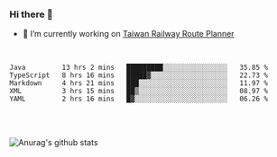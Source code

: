 ### Hi there 👋

- 🔭 I’m currently working on [Taiwan Railway Route Planner](https://github.com/Taiwan-Railway-Route-Planner)

<br/>

<!--START_SECTION:waka-->
```text
Java         13 hrs 2 mins   █████████░░░░░░░░░░░░░░░░   35.85 % 
TypeScript   8 hrs 16 mins   █████▓░░░░░░░░░░░░░░░░░░░   22.73 % 
Markdown     4 hrs 21 mins   ███░░░░░░░░░░░░░░░░░░░░░░   11.97 % 
XML          3 hrs 15 mins   ██▒░░░░░░░░░░░░░░░░░░░░░░   08.97 % 
YAML         2 hrs 16 mins   █▓░░░░░░░░░░░░░░░░░░░░░░░   06.26 % 
```
<!--END_SECTION:waka-->

<br/>
<br/>

![Anurag's github stats](https://github-readme-stats.vercel.app/api?username=DepickereSven&show_icons=true&theme=tokyonight)



<!--
**DepickereSven/DepickereSven** is a ✨ _special_ ✨ repository because its `README.md` (this file) appears on your GitHub profile.

Here are some ideas to get you started:

- 🔭 I’m currently working on ...
- 🌱 I’m currently learning ...
- 👯 I’m looking to collaborate on ...
- 🤔 I’m looking for help with ...
- 💬 Ask me about ...
- 📫 How to reach me: ...
- 😄 Pronouns: ...
- ⚡ Fun fact: ...
-->

